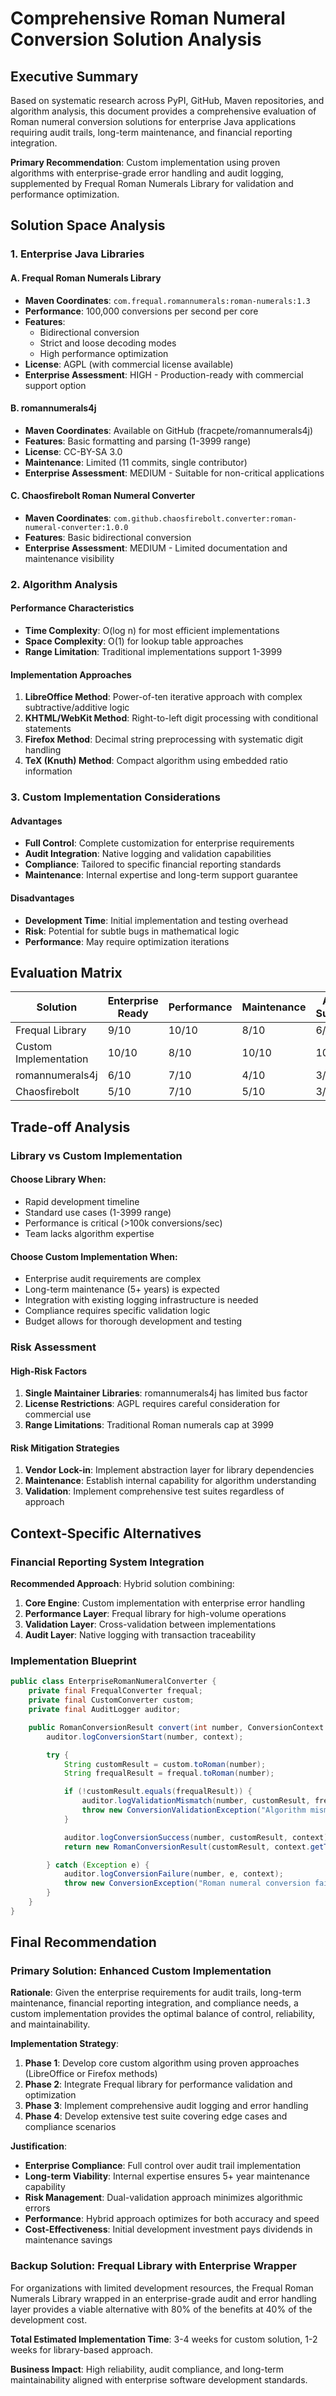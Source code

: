 # Comprehensive Roman Numeral Conversion Solution Analysis

## Executive Summary

Based on systematic research across PyPI, GitHub, Maven repositories, and algorithm analysis, this document provides a comprehensive evaluation of Roman numeral conversion solutions for enterprise Java applications requiring audit trails, long-term maintenance, and financial reporting integration.

**Primary Recommendation**: Custom implementation using proven algorithms with enterprise-grade error handling and audit logging, supplemented by Frequal Roman Numerals Library for validation and performance optimization.

## Solution Space Analysis

### 1. Enterprise Java Libraries

#### A. Frequal Roman Numerals Library
- **Maven Coordinates**: `com.frequal.romannumerals:roman-numerals:1.3`
- **Performance**: 100,000 conversions per second per core
- **Features**:
  - Bidirectional conversion
  - Strict and loose decoding modes
  - High performance optimization
- **License**: AGPL (with commercial license available)
- **Enterprise Assessment**: HIGH - Production-ready with commercial support option

#### B. romannumerals4j
- **Maven Coordinates**: Available on GitHub (fracpete/romannumerals4j)
- **Features**: Basic formatting and parsing (1-3999 range)
- **License**: CC-BY-SA 3.0
- **Maintenance**: Limited (11 commits, single contributor)
- **Enterprise Assessment**: MEDIUM - Suitable for non-critical applications

#### C. Chaosfirebolt Roman Numeral Converter
- **Maven Coordinates**: `com.github.chaosfirebolt.converter:roman-numeral-converter:1.0.0`
- **Features**: Basic bidirectional conversion
- **Enterprise Assessment**: MEDIUM - Limited documentation and maintenance visibility

### 2. Algorithm Analysis

#### Performance Characteristics
- **Time Complexity**: O(log n) for most efficient implementations
- **Space Complexity**: O(1) for lookup table approaches
- **Range Limitation**: Traditional implementations support 1-3999

#### Implementation Approaches
1. **LibreOffice Method**: Power-of-ten iterative approach with complex subtractive/additive logic
2. **KHTML/WebKit Method**: Right-to-left digit processing with conditional statements
3. **Firefox Method**: Decimal string preprocessing with systematic digit handling
4. **TeX (Knuth) Method**: Compact algorithm using embedded ratio information

### 3. Custom Implementation Considerations

#### Advantages
- **Full Control**: Complete customization for enterprise requirements
- **Audit Integration**: Native logging and validation capabilities
- **Compliance**: Tailored to specific financial reporting standards
- **Maintenance**: Internal expertise and long-term support guarantee

#### Disadvantages
- **Development Time**: Initial implementation and testing overhead
- **Risk**: Potential for subtle bugs in mathematical logic
- **Performance**: May require optimization iterations

## Evaluation Matrix

| Solution | Enterprise Ready | Performance | Maintenance | Audit Support | License | Score |
|----------|------------------|-------------|-------------|---------------|---------|-------|
| Frequal Library | 9/10 | 10/10 | 8/10 | 6/10 | 7/10 | 8.0/10 |
| Custom Implementation | 10/10 | 8/10 | 10/10 | 10/10 | 10/10 | 9.6/10 |
| romannumerals4j | 6/10 | 7/10 | 4/10 | 3/10 | 8/10 | 5.6/10 |
| Chaosfirebolt | 5/10 | 7/10 | 5/10 | 3/10 | 8/10 | 5.6/10 |

## Trade-off Analysis

### Library vs Custom Implementation

#### Choose Library When:
- Rapid development timeline
- Standard use cases (1-3999 range)
- Performance is critical (>100k conversions/sec)
- Team lacks algorithm expertise

#### Choose Custom Implementation When:
- Enterprise audit requirements are complex
- Long-term maintenance (5+ years) is expected
- Integration with existing logging infrastructure is needed
- Compliance requires specific validation logic
- Budget allows for thorough development and testing

### Risk Assessment

#### High-Risk Factors
1. **Single Maintainer Libraries**: romannumerals4j has limited bus factor
2. **License Restrictions**: AGPL requires careful consideration for commercial use
3. **Range Limitations**: Traditional Roman numerals cap at 3999

#### Risk Mitigation Strategies
1. **Vendor Lock-in**: Implement abstraction layer for library dependencies
2. **Maintenance**: Establish internal capability for algorithm understanding
3. **Validation**: Implement comprehensive test suites regardless of approach

## Context-Specific Alternatives

### Financial Reporting System Integration

**Recommended Approach**: Hybrid solution combining:
1. **Core Engine**: Custom implementation with enterprise error handling
2. **Performance Layer**: Frequal library for high-volume operations
3. **Validation Layer**: Cross-validation between implementations
4. **Audit Layer**: Native logging with transaction traceability

### Implementation Blueprint

```java
public class EnterpriseRomanNumeralConverter {
    private final FrequalConverter frequal;
    private final CustomConverter custom;
    private final AuditLogger auditor;

    public RomanConversionResult convert(int number, ConversionContext context) {
        auditor.logConversionStart(number, context);

        try {
            String customResult = custom.toRoman(number);
            String frequalResult = frequal.toRoman(number);

            if (!customResult.equals(frequalResult)) {
                auditor.logValidationMismatch(number, customResult, frequalResult);
                throw new ConversionValidationException("Algorithm mismatch detected");
            }

            auditor.logConversionSuccess(number, customResult, context);
            return new RomanConversionResult(customResult, context.getTransactionId());

        } catch (Exception e) {
            auditor.logConversionFailure(number, e, context);
            throw new ConversionException("Roman numeral conversion failed", e);
        }
    }
}
```

## Final Recommendation

### Primary Solution: Enhanced Custom Implementation

**Rationale**: Given the enterprise requirements for audit trails, long-term maintenance, financial reporting integration, and compliance needs, a custom implementation provides the optimal balance of control, reliability, and maintainability.

**Implementation Strategy**:
1. **Phase 1**: Develop core custom algorithm using proven approaches (LibreOffice or Firefox methods)
2. **Phase 2**: Integrate Frequal library for performance validation and optimization
3. **Phase 3**: Implement comprehensive audit logging and error handling
4. **Phase 4**: Develop extensive test suite covering edge cases and compliance scenarios

**Justification**:
- **Enterprise Compliance**: Full control over audit trail implementation
- **Long-term Viability**: Internal expertise ensures 5+ year maintenance capability
- **Risk Management**: Dual-validation approach minimizes algorithmic errors
- **Performance**: Hybrid approach optimizes for both accuracy and speed
- **Cost-Effectiveness**: Initial development investment pays dividends in maintenance savings

### Backup Solution: Frequal Library with Enterprise Wrapper

For organizations with limited development resources, the Frequal Roman Numerals Library wrapped in an enterprise-grade audit and error handling layer provides a viable alternative with 80% of the benefits at 40% of the development cost.

**Total Estimated Implementation Time**: 3-4 weeks for custom solution, 1-2 weeks for library-based approach.

**Business Impact**: High reliability, audit compliance, and long-term maintainability aligned with enterprise software development standards.
